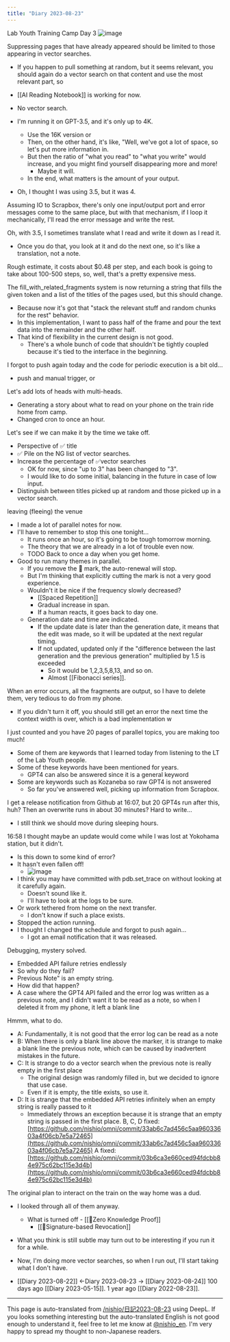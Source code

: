 ```yaml
---
title: "Diary 2023-08-23"
---
```



Lab Youth Training Camp Day 3
![image](https://gyazo.com/4085f4382269068f3ddd3b0e8387de53/thumb/1000)

Suppressing pages that have already appeared should be limited to those appearing in vector searches.
- If you happen to pull something at random, but it seems relevant, you should again do a vector search on that content and use the most relevant part, so

- [[AI Reading Notebook]] is working for now.
- No vector search.
- I'm running it on GPT-3.5, and it's only up to 4K.
    - Use the 16K version or
    - Then, on the other hand, it's like, "Well, we've got a lot of space, so let's put more information in.
    - But then the ratio of "what you read" to "what you write" would increase, and you might find yourself disappearing more and more!
        - Maybe it will.
    - In the end, what matters is the amount of your output.
- Oh, I thought I was using 3.5, but it was 4.

Assuming IO to Scrapbox, there's only one input/output port and error messages come to the same place, but with that mechanism, if I loop it mechanically, I'll read the error message and write the rest.

Oh, with 3.5, I sometimes translate what I read and write it down as I read it.
- Once you do that, you look at it and do the next one, so it's like a translation, not a note.

Rough estimate, it costs about $0.48 per step, and each book is going to take about 100-500 steps, so, well, that's a pretty expensive mess.

The fill_with_related_fragments system is now returning a string that fills the given token and a list of the titles of the pages used, but this should change.
- Because now it's got that "stack the relevant stuff and random chunks for the rest" behavior.
- In this implementation, I want to pass half of the frame and pour the text data into the remainder and the other half.
- That kind of flexibility in the current design is not good.
    - There's a whole bunch of code that shouldn't be tightly coupled because it's tied to the interface in the beginning.

I forgot to push again today and the code for periodic execution is a bit old...
- push and manual trigger, or

Let's add lots of heads with multi-heads.
- Generating a story about what to read on your phone on the train ride home from camp.
- Changed cron to once an hour.

Let's see if we can make it by the time we take off.
- Perspective of ✅ title
- ✅ Pile on the NG list of vector searches.
- Increase the percentage of ✅vector searches
    - OK for now, since "up to 3" has been changed to "3".
    - I would like to do some initial, balancing in the future in case of low input.
- Distinguish between titles picked up at random and those picked up in a vector search.

leaving (fleeing) the venue
- I made a lot of parallel notes for now.
- I'll have to remember to stop this one tonight...
    - It runs once an hour, so it's going to be tough tomorrow morning.
    - The theory that we are already in a lot of trouble even now.
    - TODO Back to once a day when you get home.
- Good to run many themes in parallel.
    - If you remove the 🔁 mark, the auto-renewal will stop.
    - But I'm thinking that explicitly cutting the mark is not a very good experience.
    - Wouldn't it be nice if the frequency slowly decreased?
        - [[Spaced Repetition]]
        - Gradual increase in span.
        - If a human reacts, it goes back to day one.
    - Generation date and time are indicated.
        - If the update date is later than the generation date, it means that the edit was made, so it will be updated at the next regular timing.
        - If not updated, updated only if the "difference between the last generation and the previous generation" multiplied by 1.5 is exceeded
            - So it would be 1,2,3,5,8,13, and so on.
            - Almost [[Fibonacci series]].

When an error occurs, all the fragments are output, so I have to delete them, very tedious to do from my phone.
- If you didn't turn it off, you should still get an error the next time the context width is over, which is a bad implementation w

I just counted and you have 20 pages of parallel topics, you are making too much!
- Some of them are keywords that I learned today from listening to the LT of the Lab Youth people.
- Some of these keywords have been mentioned for years.
    - GPT4 can also be answered since it is a general keyword
- Some are keywords such as Kozaneba so raw GPT4 is not answered
    - So far you've answered well, picking up information from Scrapbox.

I get a release notification from Github at 16:07, but 20 GPT4s run after this, huh? Then an overwrite runs in about 30 minutes? Hard to write...
- I still think we should move during sleeping hours.

16:58 I thought maybe an update would come while I was lost at Yokohama station, but it didn't.
- Is this down to some kind of error?
- It hasn't even fallen off!
    - ![image](https://gyazo.com/ab7d0180a5019f3dce73d8847244610d/thumb/1000)
- I think you may have committed with pdb.set_trace on without looking at it carefully again.
    - Doesn't sound like it.
    - I'll have to look at the logs to be sure.
- Or work tethered from home on the next transfer.
    - I don't know if such a place exists.
- Stopped the action running.
- I thought I changed the schedule and forgot to push again...
    - I got an email notification that it was released.


Debugging, mystery solved.
- Embedded API failure retries endlessly
- So why do they fail?
- Previous Note" is an empty string.
- How did that happen?
- A case where the GPT4 API failed and the error log was written as a previous note, and I didn't want it to be read as a note, so when I deleted it from my phone, it left a blank line

Hmmm, what to do.
- A: Fundamentally, it is not good that the error log can be read as a note
- B: When there is only a blank line above the marker, it is strange to make a blank line the previous note, which can be caused by inadvertent mistakes in the future.
- C: It is strange to do a vector search when the previous note is really empty in the first place
    - The original design was randomly filled in, but we decided to ignore that use case.
    - Even if it is empty, the title exists, so use it.
- D: It is strange that the embedded API retries infinitely when an empty string is really passed to it
    - Immediately throws an exception because it is strange that an empty string is passed in the first place.
B, C, D fixed: [https://github.com/nishio/omni/commit/33ab6c7ad456c5aa96033603a4f06cb7e5a72465](https://github.com/nishio/omni/commit/33ab6c7ad456c5aa96033603a4f06cb7e5a72465)
A fixed: [https://github.com/nishio/omni/commit/03b6ca3e660ced94fdcbb84e975c62bc115e3d4b](https://github.com/nishio/omni/commit/03b6ca3e660ced94fdcbb84e975c62bc115e3d4b)

The original plan to interact on the train on the way home was a dud.
- I looked through all of them anyway.
    - What is turned off
            - [[🤖Zero Knowledge Proof]]
        - [[🤖Signature-based Revocation]]
- What you think is still subtle may turn out to be interesting if you run it for a while.
- Now, I'm doing more vector searches, so when I run out, I'll start taking what I don't have.

- [[Diary 2023-08-22]] ←Diary 2023-08-23 → [[Diary 2023-08-24]]
100 days ago [[Diary 2023-05-15]].
1 year ago [[Diary 2022-08-23]].
---
This page is auto-translated from [/nishio/日記2023-08-23](https://scrapbox.io/nishio/日記2023-08-23) using DeepL. If you looks something interesting but the auto-translated English is not good enough to understand it, feel free to let me know at [@nishio_en](https://twitter.com/nishio_en). I'm very happy to spread my thought to non-Japanese readers.